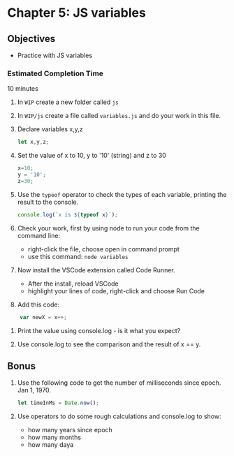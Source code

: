 # Chapter 5: JS variables

## Objectives
* Practice with JS variables

### Estimated Completion Time 
10 minutes
 
1. In `WIP` create a new folder called `js`

1. In `WIP/js` create a file called `variables.js` and do your work in this file.

1. Declare variables x,y,z
    ```javascript
    let x,y,z;
    ```

1. Set the value of x to 10, y to '10' (string) and z to 30
    ```javascript
    x=10;
    y = '10';
    z=30;
    ```

1. Use the `typeof` operator to check the types of each variable, printing the result to the console.
    ```javascript
    console.log(`x is ${typeof x}`);
    ```

1. Check your work, first by using node to run your code from the command line:
    * right-click the file, choose open in command prompt
    * use this command: `node variables`
    
1. Now install the VSCode extension called Code Runner.
    * After the install, reload VSCode
    * highlight your lines of code, right-click and choose Run Code 

1. Add this code:
```javascript
    var newX = x++;
```

1. Print the value using console.log - is it what you expect?

1. Use console.log to see the comparison and the result of x == y. 

## Bonus

1. Use the following code to get the number of milliseconds since epoch. Jan 1, 1970.  
    ``` javascript
    let timeInMs = Date.now();
    ```

1. Use operators to do some rough calculations and console.log to show:
    * how many years since epoch  
    * how many months
    * how many daya


 
